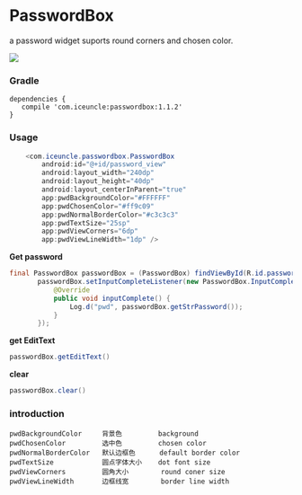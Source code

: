 # PasswordBox
a password widget suports round corners and chosen color.

![](http://upload-images.jianshu.io/upload_images/4824158-e026efbddb861bd3.png?imageMogr2/auto-orient/strip%7CimageView2/2/w/1240)

### Gradle

```
dependencies {
   compile 'com.iceuncle:passwordbox:1.1.2'
}
```

### Usage

```Java
    <com.iceuncle.passwordbox.PasswordBox
        android:id="@+id/password_view"
        android:layout_width="240dp"
        android:layout_height="40dp"
        android:layout_centerInParent="true"
        app:pwdBackgroundColor="#FFFFFF"
        app:pwdChosenColor="#ff9c09"
        app:pwdNormalBorderColor="#c3c3c3"
        app:pwdTextSize="25sp"
        app:pwdViewCorners="6dp"
        app:pwdViewLineWidth="1dp" />
```

**Get password**

 ```Java
 final PasswordBox passwordBox = (PasswordBox) findViewById(R.id.password_view);
        passwordBox.setInputCompleteListener(new PasswordBox.InputCompleteListener() {
            @Override
            public void inputComplete() {
                Log.d("pwd", passwordBox.getStrPassword());
            }
        });
 ```
 
 **get EditText**
 
 ```java
 passwordBox.getEditText()
 ```
 
 **clear**
 
 ```Java
 passwordBox.clear()
 ```

### introduction

```
pwdBackgroundColor     背景色         background
pwdChosenColor         选中色         chosen color
pwdNormalBorderColor   默认边框色      default border color
pwdTextSize            圆点字体大小    dot font size
pwdViewCorners         圆角大小        round coner size 
pwdViewLineWidth       边框线宽        border line width
```



